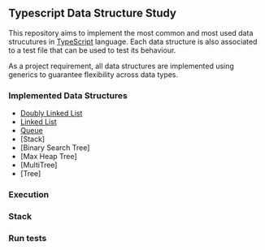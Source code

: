 ## Typescript Data Structure Study

This repository aims to implement the most common and most used data strucutures in [TypeScript](https://www.typescriptlang.org/) language. Each data structure is also associated to a test file that can be used to test its behaviour.

As a project requirement, all data structures are implemented using generics to guarantee flexibility across data types.

### Implemented Data Structures

- [Doubly Linked List](https://en.wikipedia.org/wiki/Doubly_linked_list)
- [Linked List](https://en.wikipedia.org/wiki/Linked_list)
- [Queue](https://en.wikipedia.org/wiki/Queue_(abstract_data_type))
- [Stack]
- [Binary Search Tree]
- [Max Heap Tree]
- [MultiTree]
- [Tree]

### Execution

### Stack

### Run tests